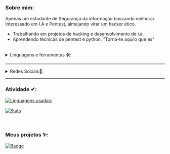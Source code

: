 
### Sobre mim:
Apenas um estudante de Segurança da informação buscando melhorar.<br/>
Interessado em I.A e Pentest, almejando virar um hacker ético.

- Trabalhando em projetos de hacking e desenvolvimento de i.a.
- Aprendendo técnicas de pentest e python.
  "Torna-te aquilo que és"
<br/>




<details>
<summary>
Linguagens e ferramentas 🛠:
</summary>
  <br/>


<code><img height="20" src="https://raw.githubusercontent.com/github/explore/80688e429a7d4ef2fca1e82350fe8e3517d3494d/topics/git/git.png"></code>
<code><img height="20" src="https://upload.wikimedia.org/wikipedia/commons/thumb/a/ae/Github-desktop-logo-symbol.svg/1024px-Github-desktop-logo-symbol.svg.png"></code>
<code><img height="20" src="https://upload.wikimedia.org/wikipedia/commons/thumb/9/9a/Visual_Studio_Code_1.35_icon.svg/1024px-Visual_Studio_Code_1.35_icon.svg.png"></code>
<code><img height="20" src="https://upload.wikimedia.org/wikipedia/commons/thumb/1/1d/PyCharm_Icon.svg/1024px-PyCharm_Icon.svg.png"></code>
<code><img height="20" src="https://upload.wikimedia.org/wikipedia/commons/thumb/1/18/C_Programming_Language.svg/926px-C_Programming_Language.svg.png"></code>
<code><img height="20" src="https://upload.wikimedia.org/wikipedia/commons/thumb/c/c3/Python-logo-notext.svg/1200px-Python-logo-notext.svg.png"></code>

</details>



---

<details>
<summary> Redes Sociais🤝: </summary>  

<br/>





<a href="https://www.instagram.com/siste.romantiske/">
  <img align="left" alt="Instagram" width="22px" src="https://upload.wikimedia.org/wikipedia/commons/thumb/a/a5/Instagram_icon.png/600px-Instagram_icon.png" />


<a href="https://www.linkedin.com/in/jo%C3%A3o-pedro-xavier-pires-134674221/">
  <img align="left" alt="Linkdein" width="22px" src="https://cdn3.iconfinder.com/data/icons/inficons/512/linkedin.png" />
</a>

<br/>

</details>

---

### Atividade ✔:


[![Linguagens usadas:](https://github-readme-stats.vercel.app/api/top-langs/?username=sunken000&layout=compact&theme=dark)](https://github.com/anuraghazra/github-readme-stats)


<a href="https://github.com/sunken000">
 <img align="center" src="https://github-readme-stats.vercel.app/api?username=sunken000&show_icons=true&theme=dark&line_height=27" alt="Stats"/>
</a>

<br/>
<br/>
<br/>

### Meus projetos ✨:
  
[![Badge](https://img.shields.io/badge/Projeto-DDOS_em_PYTHON-brightgreen)](https://github.com/sunken000/DDOS-em-PYTHON-)


  
  

